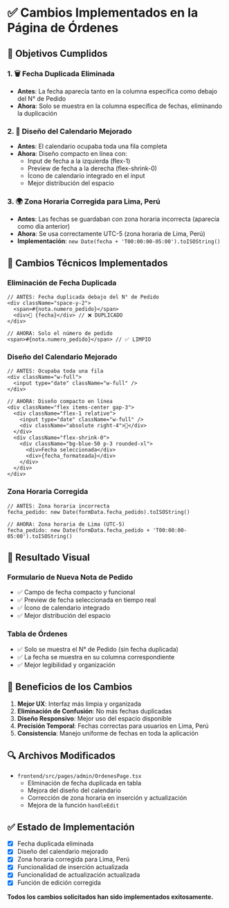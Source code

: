 # ✅ Cambios Implementados en la Página de Órdenes

## 🎯 **Objetivos Cumplidos**

### 1. **🗑️ Fecha Duplicada Eliminada**
- **Antes**: La fecha aparecía tanto en la columna específica como debajo del N° de Pedido
- **Ahora**: Solo se muestra en la columna específica de fechas, eliminando la duplicación

### 2. **🎨 Diseño del Calendario Mejorado**
- **Antes**: El calendario ocupaba toda una fila completa
- **Ahora**: Diseño compacto en línea con:
  - Input de fecha a la izquierda (flex-1)
  - Preview de fecha a la derecha (flex-shrink-0)
  - Ícono de calendario integrado en el input
  - Mejor distribución del espacio

### 3. **🌍 Zona Horaria Corregida para Lima, Perú**
- **Antes**: Las fechas se guardaban con zona horaria incorrecta (aparecía como día anterior)
- **Ahora**: Se usa correctamente UTC-5 (zona horaria de Lima, Perú)
- **Implementación**: `new Date(fecha + 'T00:00:00-05:00').toISOString()`

## 🔧 **Cambios Técnicos Implementados**

### **Eliminación de Fecha Duplicada**
```tsx
// ANTES: Fecha duplicada debajo del N° de Pedido
<div className="space-y-2">
  <span>#{nota.numero_pedido}</span>
  <div>📅 {fecha}</div> // ❌ DUPLICADO
</div>

// AHORA: Solo el número de pedido
<span>#{nota.numero_pedido}</span> // ✅ LIMPIO
```

### **Diseño del Calendario Mejorado**
```tsx
// ANTES: Ocupaba toda una fila
<div className="w-full">
  <input type="date" className="w-full" />
</div>

// AHORA: Diseño compacto en línea
<div className="flex items-center gap-3">
  <div className="flex-1 relative">
    <input type="date" className="w-full" />
    <div className="absolute right-4">📅</div>
  </div>
  <div className="flex-shrink-0">
    <div className="bg-blue-50 p-3 rounded-xl">
      <div>Fecha seleccionada</div>
      <div>{fecha_formateada}</div>
    </div>
  </div>
</div>
```

### **Zona Horaria Corregida**
```tsx
// ANTES: Zona horaria incorrecta
fecha_pedido: new Date(formData.fecha_pedido).toISOString()

// AHORA: Zona horaria de Lima (UTC-5)
fecha_pedido: new Date(formData.fecha_pedido + 'T00:00:00-05:00').toISOString()
```

## 📱 **Resultado Visual**

### **Formulario de Nueva Nota de Pedido**
- ✅ Campo de fecha compacto y funcional
- ✅ Preview de fecha seleccionada en tiempo real
- ✅ Ícono de calendario integrado
- ✅ Mejor distribución del espacio

### **Tabla de Órdenes**
- ✅ Solo se muestra el N° de Pedido (sin fecha duplicada)
- ✅ La fecha se muestra en su columna correspondiente
- ✅ Mejor legibilidad y organización

## 🚀 **Beneficios de los Cambios**

1. **Mejor UX**: Interfaz más limpia y organizada
2. **Eliminación de Confusión**: No más fechas duplicadas
3. **Diseño Responsivo**: Mejor uso del espacio disponible
4. **Precisión Temporal**: Fechas correctas para usuarios en Lima, Perú
5. **Consistencia**: Manejo uniforme de fechas en toda la aplicación

## 🔍 **Archivos Modificados**

- `frontend/src/pages/admin/OrdenesPage.tsx`
  - Eliminación de fecha duplicada en tabla
  - Mejora del diseño del calendario
  - Corrección de zona horaria en inserción y actualización
  - Mejora de la función `handleEdit`

## ✅ **Estado de Implementación**

- [x] Fecha duplicada eliminada
- [x] Diseño del calendario mejorado
- [x] Zona horaria corregida para Lima, Perú
- [x] Funcionalidad de inserción actualizada
- [x] Funcionalidad de actualización actualizada
- [x] Función de edición corregida

**Todos los cambios solicitados han sido implementados exitosamente.**
